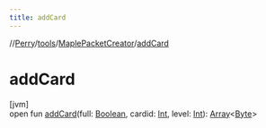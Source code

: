 ```yaml
---
title: addCard
---
```

//[Perry](../../../index.html)/[tools](../index.html)/[MaplePacketCreator](index.html)/[addCard](add-card.html)



# addCard



[jvm]\
open fun [addCard](add-card.html)(full: [Boolean](https://kotlinlang.org/api/latest/jvm/stdlib/kotlin/-boolean/index.html), cardid: [Int](https://kotlinlang.org/api/latest/jvm/stdlib/kotlin/-int/index.html), level: [Int](https://kotlinlang.org/api/latest/jvm/stdlib/kotlin/-int/index.html)): [Array](https://kotlinlang.org/api/latest/jvm/stdlib/kotlin/-array/index.html)<[Byte](https://kotlinlang.org/api/latest/jvm/stdlib/kotlin/-byte/index.html)>




